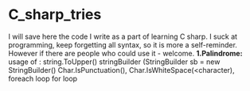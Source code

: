 # C_sharp_tries
I will save here the code I write as a part of learning C sharp. I suck at programming, keep forgetting all syntax, so it is more a self-reminder.
However if there are people who could use it - welcome.
**1.Palindrome:**
usage of :
string.ToUpper()
stringBuilder (StringBuilder sb = new StringBuilder()
Char.IsPunctuation(<character>),
Char.IsWhiteSpace(<character),
foreach loop
for loop


